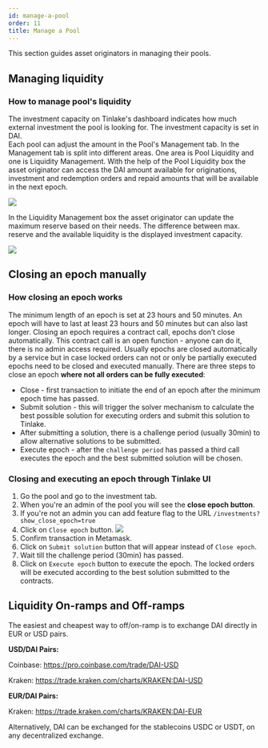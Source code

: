 ```yaml
---
id: manage-a-pool
order: 11
title: Manage a Pool
---
```


This section guides asset originators in managing their pools.

## Managing liquidity

### How to manage pool's liquidity
The investment capacity on Tinlake's dashboard indicates how much external investment the pool is looking for. The investment capacity is set in DAI.  
Each pool can adjust the amount in the Pool's Management tab. In the Management tab is split into different areas. One area is Pool Liquidity and one is Liquidity Management. With the help of the Pool Liquidity box the asset originator can access the DAI amount available for originations, investment and redemption orders and repaid amounts that will be available in the next epoch. 

![](https://storage.googleapis.com/centrifuge-hackmd/upload_25ce67a91abf36f2d96cfec437307393.png)


In the Liquidity Management box the asset originator can update the maximum reserve based on their needs. The difference between max. reserve and the available liquidity is the displayed investment capacity.

![](https://storage.googleapis.com/centrifuge-hackmd/upload_60f92106f1ea7ea322328eccd2603d3e.png)

## Closing an epoch manually

### How closing an epoch works
The minimum length of an epoch is set at 23 hours and 50 minutes. An epoch will have to last at least 23 hours and 50 minutes but can also last longer. Closing an epoch requires a contract call, epochs don’t close automatically. This contract call is an open function - anyone can do it, there is no admin access required. Usually epochs are closed automatically by a service but in case locked orders can not or only be partially executed epochs need to be closed and executed manually.
There are three steps to close an epoch **where not all orders can be fully executed**:

* Close - first transaction to initiate the end of an epoch after the minimum epoch time has passed.
* Submit solution - this will trigger the solver mechanism to calculate the best possible solution for executing orders and submit this solution to Tinlake.
* After submitting a solution, there is a challenge period (usually 30min) to allow alternative solutions to be submitted.
* Execute epoch - after the `challenge period` has passed a third call executes the epoch and the best submitted solution will be chosen.

### Closing and executing an epoch through Tinlake UI

1. Go the pool and go to the investment tab.
2. When you're an admin of the pool you will see the **close epoch button**.
3. If you're not an admin you can add feature flag to the URL `/investments?show_close_epoch=true` 
4. Click on `Close epoch` button.
![](https://storage.googleapis.com/centrifuge-hackmd/upload_149846e233930958fed66be080e88452.png)
5. Confirm transaction in Metamask.
6. Click on `Submit solution` button that will appear instead of `Close epoch`.
7. Wait till the challenge period (30min) has passed.
8. Click on `Execute epoch` button to execute the epoch. The locked orders will be executed according to the best solution submitted to the contracts.


## Liquidity On-ramps and Off-ramps

The easiest and cheapest way to off/on-ramp is to exchange DAI directly in EUR or USD pairs.  

**USD/DAI Pairs:**

Coinbase: https://pro.coinbase.com/trade/DAI-USD

Kraken: https://trade.kraken.com/charts/KRAKEN:DAI-USD

**EUR/DAI Pairs:**

Kraken: https://trade.kraken.com/charts/KRAKEN:DAI-EUR

Alternatively, DAI can be exchanged for the stablecoins USDC or USDT, on any decentralized exchange.

